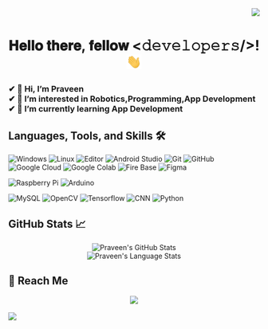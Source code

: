 <div align="right">
  <img src="https://readme-typing-svg.herokuapp.com/?lines=Be+the+One&font=Fira%20Code&center=true&width=120&height=30">
</div>
<div align="center">
  <h1> 𝐇𝐞𝐥𝐥𝐨 𝐭𝐡𝐞𝐫𝐞, 𝐟𝐞𝐥𝐥𝐨𝐰 <𝚍𝚎𝚟𝚎𝚕𝚘𝚙𝚎𝚛𝚜/>! <img src="https://github.com/Dark-Devil-Tech/Dark-Devil-Tech/blob/master/gifs/Hi.gif" width="30px"></h1>
</div>
<h3>
  ✔ 👋 Hi, I’m Praveen <br>
  ✔ 👀 I’m interested in Robotics,Programming,App Development <br>
  ✔ 🌱 I’m currently learning App Development <br>
</h3>

## Languages, Tools, and Skills 🛠
![Windows](https://img.shields.io/badge/Windows-grey?logo=Windows&logoColor=blue)
![Linux](https://img.shields.io/badge/Linux-grey?logo=linux)
![Editor](https://img.shields.io/badge/VSCode-grey?logo=Visual-Studio-Code&logoColor=purple)
![Android Studio](https://img.shields.io/badge/Android%20Studio-grey?logo=Android-Studio)
![Git](https://img.shields.io/badge/Git-grey?logo=Git)
![GitHub](https://img.shields.io/badge/GitHub-grey?logo=Github)
![Google Cloud](https://img.shields.io/badge/Google%20Cloud-grey?logo=Google-Cloud)
![Google Colab](https://img.shields.io/badge/Google%20Colab-grey?logo=Google-Colab)
![Fire Base](https://img.shields.io/badge/Firebase-grey?logo=Firebase)
![Figma](https://img.shields.io/badge/Figma-grey?logo=Figma)

![Raspberry Pi](https://img.shields.io/badge/Raspberry%20Pi-grey?&logo=Raspberry-Pi&logoColor=red)
![Arduino](https://img.shields.io/badge/Arduino-grey?logo=Arduino)

![MySQL](https://img.shields.io/badge/MySQL-grey?logo=Mysql)
![OpenCV](https://img.shields.io/badge/OpenCV-grey?logo=OpenCV)
![Tensorflow](https://img.shields.io/badge/Tensorflow-grey?logo=Tensorflow)
![CNN](https://img.shields.io/badge/CNN-grey?logo=CNN)
![Python](https://img.shields.io/badge/Python-grey?logo=Python)




## GitHub Stats 📈
<div align="center">
<img src="https://github-readme-stats.vercel.app/api?username=Dark-Devil-Tech&theme=dark&show_icons=true" alt="Praveen's GitHub Stats"/>
<br>
<img src="https://github-readme-stats.vercel.app/api/top-langs/?username=Dark-Devil-Tech&theme=dark" alt="Praveen's Language Stats"/>
</div>

## 🤝 Reach Me

<div align="center">
  <img src="https://readme-typing-svg.herokuapp.com/?lines=Don't+leave+until+you+get+it!&font=Fira%20Code&center=true&width=400&height=30">
</div>

![](https://komarev.com/ghpvc/?username=Dark-Devil-Tech&label=Views)
